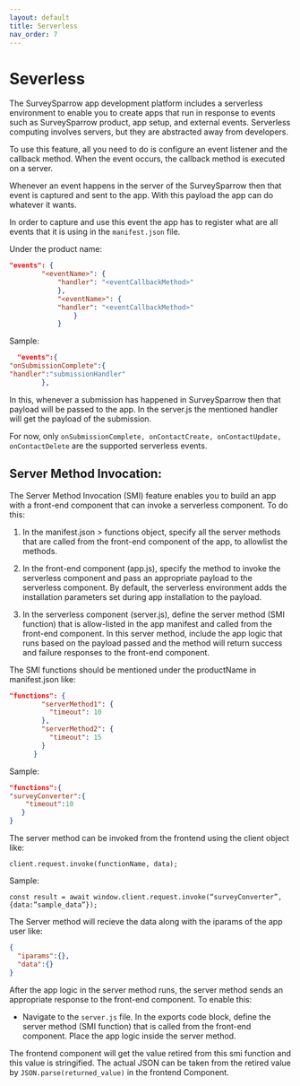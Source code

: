 ```yaml
---
layout: default
title: Serverless
nav_order: 7
---
```


# **Severless**


The SurveySparrow app development platform includes a serverless environment to enable you to create apps that run in response to events such as SurveySparrow product, app setup, and external events. Serverless computing involves servers, but they are abstracted away from developers.

To use this feature, all you need to do is configure an event listener and the callback method. When the event occurs, the callback method is executed on a server. 


Whenever an event happens in the server of the SurveySparrow then that event is captured and sent to the app. With this payload the app can do whatever it wants.

In order to capture and use this event the app has to register what are all events that it is using in the `manifest.json` file.

Under the product name:

```json
"events": {
        "<eventName>": {
            "handler": "<eventCallbackMethod>"
            },
            "<eventName>": {
            "handler": "<eventCallbackMethod>"
                }
            }
```

Sample:
```json
  "events":{
"onSubmissionComplete":{
"handler":"submissionHandler"
        },
```
In this, whenever a submission has happened in SurveySparrow then that payload will be passed to the app. In the server.js the mentioned handler will get the payload of the submission.

For now, only `onSubmissionComplete, onContactCreate, onContactUpdate, onContactDelete` are the supported serverless events.

## **Server Method Invocation:**

The Server Method Invocation (SMI) feature enables you to build an app with a front-end component that can invoke a serverless component. To do this:

1. In the manifest.json > functions object, specify all the server methods that are called from the front-end component of the app, to allowlist the methods.

2. In the front-end component (app.js), specify the method to invoke the serverless component and pass an appropriate payload to the serverless component. By default, the serverless environment adds the installation parameters set during app installation to the payload.

3. In the serverless component (server.js), define the server method (SMI function) that is allow-listed in the app manifest and called from the front-end component. In this server method, include the app logic that runs based on the payload passed and the method will return success and failure responses to the front-end component.


The SMI functions should be mentioned under the productName in manifest.json like:

```json
"functions": {
        "serverMethod1": {
          "timeout": 10
        },
        "serverMethod2": {
          "timeout": 15
        }
      }
```

Sample:
```json
"functions":{
"surveyConverter":{       
    "timeout":10
   }
}
```

The server method can be invoked from the frontend using the client object like:

`client.request.invoke(functionName, data);`

Sample:

`const result = await window.client.request.invoke(“surveyConverter”, {data:”sample_data”});
`

The Server method will recieve the data along with the iparams of the app user like:
```json
{
  "iparams":{},
  "data":{}
}
```

After the app logic in the server method runs, the server method sends an appropriate response to the front-end component. To enable this:

- Navigate to the `server.js` file. In the exports code block, define the server method (SMI function) that is called from the front-end component. Place the app logic inside the server method.

The frontend component will get the value retired from this smi function and this value is stringified. The actual JSON can be taken from the retired value by `JSON.parse(returned_value)` in the frontend Component.







